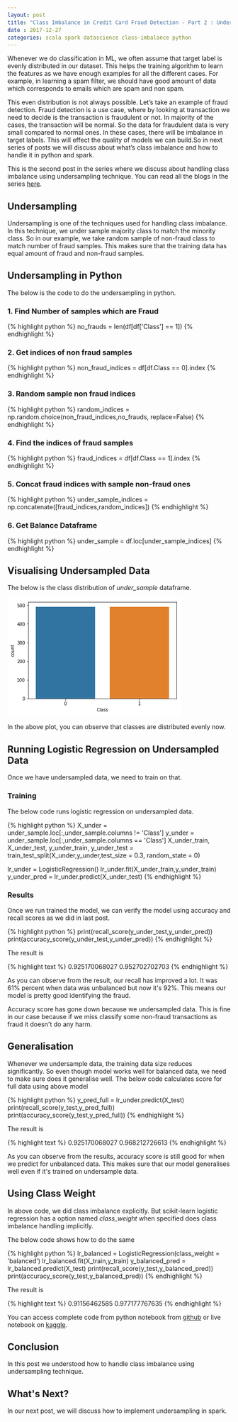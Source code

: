 ```yaml
---
layout: post
title: "Class Imbalance in Credit Card Fraud Detection - Part 2 : Undersampling in Python"
date : 2017-12-27
categories: scala spark datascience class-imbalance python
---
```


Whenever we do classification in ML, we often assume that target label is evenly distributed in our dataset. This helps the training algorithm to learn the features as we have enough examples for all the different cases. For example, in learning a spam filter, we should have good amount of data which corresponds to emails which are spam and non spam.

This even distribution is not always possible. Let’s take an example of fraud detection. Fraud detection is a use case, where by looking at transaction we need to decide is the transaction is fraudulent or not. In majority of the cases, the transaction will be normal. So the data for fraudulent data is very small compared to normal ones. In these cases, there will be imbalance in target labels. This will effect the quality of models we can build.So in next series of posts we will discuss about what’s class imbalance and how to handle it in python and spark.

This is the second post in the series where we discuss about handling class imbalance using undersampling technique. You can read all the blogs in the series [here](/categories/class-imbalance).


## Undersampling

Undersampling is one of the techniques used for handling class imbalance. In this technique, we under sample majority class to match
the minority class. So in our example, we take random sample of non-fraud class to match number of fraud samples. This makes sure that
the training data has equal amount of fraud and non-fraud samples.

## Undersampling in Python

The below is the code to do the undersampling in python.

### 1. Find Number of samples which are Fraud

{% highlight python %}
no_frauds = len(df[df['Class'] == 1])
{% endhighlight %}

### 2.  Get indices of non fraud samples

{% highlight python %}
non_fraud_indices = df[df.Class == 0].index
{% endhighlight %}

### 3. Random sample non fraud indices

{% highlight python %}
random_indices = np.random.choice(non_fraud_indices,no_frauds, replace=False)
{% endhighlight %}

### 4. Find the indices of fraud samples

{% highlight python %}
fraud_indices = df[df.Class == 1].index
{% endhighlight %}

### 5. Concat fraud indices with sample non-fraud ones

{% highlight python %}
under_sample_indices = np.concatenate([fraud_indices,random_indices])
{% endhighlight %}

### 6. Get Balance Dataframe

{% highlight python %}
under_sample = df.loc[under_sample_indices]
{% endhighlight %}

## Visualising Undersampled Data

The below is the class distribution of *under_sample* dataframe.

![Imbalance Plot](/images/under_sample_class_plot.png)

In the above plot, you can observe that classes are distributed evenly now.


## Running Logistic Regression on Undersampled Data

Once we have undersampled data, we need to train on that.

### Training

The below code runs logistic regression on undersampled data.

{% highlight python %}
X_under = under_sample.loc[:,under_sample.columns != 'Class']
y_under = under_sample.loc[:,under_sample.columns == 'Class']
X_under_train, X_under_test, y_under_train, y_under_test = train_test_split(X_under,y_under,test_size = 0.3, random_state = 0)

lr_under = LogisticRegression()
lr_under.fit(X_under_train,y_under_train)
y_under_pred = lr_under.predict(X_under_test)
{% endhighlight %}


### Results

Once we run trained the model, we can verify the model using accuracy and recall scores as we did in last post.


{% highlight python %}
print(recall_score(y_under_test,y_under_pred))
print(accuracy_score(y_under_test,y_under_pred))
{% endhighlight %}

The result is 

{% highlight text %}
0.925170068027
0.952702702703
{% endhighlight %}

As you can observe from the result, our recall has improved a lot. It was 61% percent when data was unbalanced but now it's 92%. This means our model is pretty good identifying the fraud.

Accuracy score has gone down because we undersampled data. This is fine in our case because if we miss classify some non-fraud transactions as fraud it doesn't do any harm.

## Generalisation

Whenever we undersample data, the training data size reduces significantly. So even though model works well for balanced data, we need to make sure does it generalise well. The below code calculates score for full data using above model


{% highlight python %}
y_pred_full = lr_under.predict(X_test)
print(recall_score(y_test,y_pred_full))
print(accuracy_score(y_test,y_pred_full))
{% endhighlight %}

The result is


{% highlight text %}
0.925170068027
0.968212726613
{% endhighlight %}

As you can observe from the results, accuracy score is still good for when we predict for unbalanced data. This makes sure that our model generalises well even if it's trained on undersample data.


## Using Class Weight 

In above code, we did class imbalance explicitly. But scikit-learn logistic regression has a option named *class_weight* when specified does class imbalance handling implicitly. 

The below code shows how to do the same

{% highlight python %}
lr_balanced = LogisticRegression(class_weight = 'balanced')
lr_balanced.fit(X_train,y_train)
y_balanced_pred = lr_balanced.predict(X_test)
print(recall_score(y_test,y_balanced_pred))
print(accuracy_score(y_test,y_balanced_pred))
{% endhighlight %}

The result is

{% highlight text %}
0.91156462585
0.977177767635
{% endhighlight %}

You can access complete code from python notebook from [github](https://github.com/phatak-dev/spark-ml-kaggle/blob/master/python/credit_card_class_imbalance.ipynb) or live notebook on [kaggle](https://www.kaggle.com/madhukaraphatak/under-sampling-to-achieve-better-recall).


## Conclusion

In this post we understood how to handle class imbalance using undersampling technique.

## What's Next?

In our next post, we will discuss how to implement undersampling in spark.


